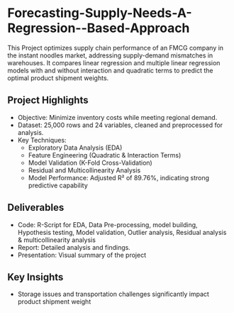 # Forecasting-Supply-Needs-A-Regression--Based-Approach
This Project optimizes supply chain performance of an FMCG company in the instant noodles market, addressing supply-demand mismatches in warehouses. It compares  linear regression and multiple linear regression models with and without interaction and quadratic terms to predict the optimal product shipment weights.

## Project Highlights
- Objective: Minimize inventory costs while meeting regional demand.
- Dataset: 25,000 rows and 24 variables, cleaned and preprocessed for analysis.
- Key Techniques:
  - Exploratory Data Analysis (EDA)
  - Feature Engineering (Quadratic & Interaction Terms)
  - Model Validation (K-Fold Cross-Validation)
  - Residual and Multicollinearity Analysis
  - Model Performance: Adjusted R² of 89.76%, indicating strong predictive capability

## Deliverables
- Code: R-Script for EDA, Data Pre-processing, model building, Hypothesis testing, Model validation, Outlier analysis, Residual analysis & multicollinearity analysis
- Report: Detailed analysis and findings.
- Presentation: Visual summary of the project 

## Key Insights
- Storage issues and transportation challenges significantly impact product shipment weight
